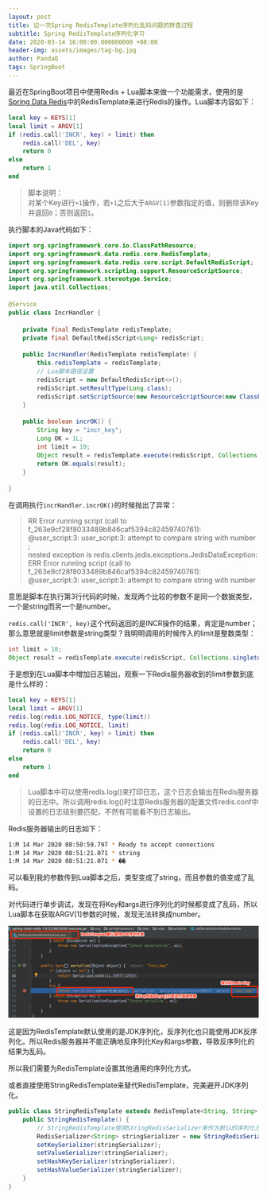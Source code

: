 ```yaml
---
layout: post
title: 记一次Spring RedisTemplate序列化乱码问题的排查过程
subtitle: Spring RedisTemplate序列化学习
date: 2020-03-14 16:00:00.000000000 +08:00
header-img: assets/images/tag-bg.jpg
author: PandaQ
tags: SpringBoot
---
```


最近在SpringBoot项目中使用Redis + Lua脚本来做一个功能需求，使用的是[Spring Data Redis](https://docs.spring.io/spring-boot/docs/2.1.13.RELEASE/reference/html/boot-features-nosql.html#boot-features-redis)中的RedisTemplate来进行Redis的操作。Lua脚本内容如下：

```lua
local key = KEYS[1]
local limit = ARGV[1]
if (redis.call('INCR', key) > limit) then
    redis.call('DEL', key)
    return 0
else
    return 1
end
```

>脚本说明：<br />
>对某个Key进行`+1`操作，若`+1`之后大于`ARGV[1]`参数指定的值，则删除该Key并返回`0`；否则返回`1`。

执行脚本的Java代码如下：

```java
import org.springframework.core.io.ClassPathResource;
import org.springframework.data.redis.core.RedisTemplate;
import org.springframework.data.redis.core.script.DefaultRedisScript;
import org.springframework.scripting.support.ResourceScriptSource;
import org.springframework.stereotype.Service;
import java.util.Collections;

@Service
public class IncrHandler {

    private final RedisTemplate redisTemplate;
    private final DefaultRedisScript<Long> redisScript;

    public IncrHandler(RedisTemplate redisTemplate) {
        this.redisTemplate = redisTemplate;
        // Lua脚本路径设置
        redisScript = new DefaultRedisScript<>();
        redisScript.setResultType(Long.class);
        redisScript.setScriptSource(new ResourceScriptSource(new ClassPathResource("lua/incr.lua")));
    }

    public boolean incrOK() {
        String key = "incr_key";
        Long OK = 1L;
        int limit = 10;
        Object result = redisTemplate.execute(redisScript, Collections.singletonList(key), limit);
        return OK.equals(result);
    }

}
```

在调用执行`incrHandler.incrOK()`的时候抛出了异常：

>RR Error running script (call to f_263e9cf28f8033489b846caf5394c82459740761): <br />
>@user_script:3: user_script:3: attempt to compare string with number ; <br />
>nested exception is redis.clients.jedis.exceptions.JedisDataException: <br />
>ERR Error running script (call to f_263e9cf28f8033489b846caf5394c82459740761): <br />
>@user_script:3: user_script:3: attempt to compare string with number

意思是脚本在执行第3行代码的时候，发现两个比较的参数不是同一个数据类型，一个是string而另一个是number。

`redis.call('INCR', key)`这个代码返回的是INCR操作的结果，肯定是number；那么意思就是limit参数是string类型？我明明调用的时候传入的limit是整数类型：

```java
int limit = 10;
Object result = redisTemplate.execute(redisScript, Collections.singletonList(key), limit);
```

于是想到在Lua脚本中增加日志输出，观察一下Redis服务器收到的limit参数到底是什么样的：

```lua
local key = KEYS[1]
local limit = ARGV[1]
redis.log(redis.LOG_NOTICE, type(limit))
redis.log(redis.LOG_NOTICE, limit)
if (redis.call('INCR', key) > limit) then
    redis.call('DEL', key)
    return 0
else
    return 1
end
```

>Lua脚本中可以使用redis.log()来打印日志，这个日志会输出在Redis服务器的日志中。所以调用redis.log()时注意Redis服务器的配置文件redis.conf中设置的日志级别要匹配，不然有可能看不到日志输出。

Redis服务器输出的日志如下：

```bash
1:M 14 Mar 2020 08:50:59.797 * Ready to accept connections
1:M 14 Mar 2020 08:51:21.071 * string
1:M 14 Mar 2020 08:51:21.071 * ��
```

可以看到我的参数传到Lua脚本之后，类型变成了string，而且参数的值变成了乱码。

对代码进行单步调试，发现在将Key和args进行序列化的时候都变成了乱码，所以Lua脚本在获取ARGV[1]参数的时候，发现无法转换成number。

![redistemplate-jdk-serialize.png](/assets/images/2020-03/redistemplate-jdk-serialize.png)

这是因为RedisTemplate默认使用的是JDK序列化，反序列化也只能使用JDK反序列化。所以Redis服务器并不能正确地反序列化Key和args参数，导致反序列化的结果为乱码。

所以我们需要为RedisTemplate设置其他通用的序列化方式。

或者直接使用StringRedisTemplate来替代RedisTemplate，完美避开JDK序列化。

```java
public class StringRedisTemplate extends RedisTemplate<String, String> {
    public StringRedisTemplate() {
        // StringRedisTemplate使用StringRedisSerializer来作为默认的序列化方式
        RedisSerializer<String> stringSerializer = new StringRedisSerializer();
        setKeySerializer(stringSerializer);
        setValueSerializer(stringSerializer);
        setHashKeySerializer(stringSerializer);
        setHashValueSerializer(stringSerializer);
    }
}
```
